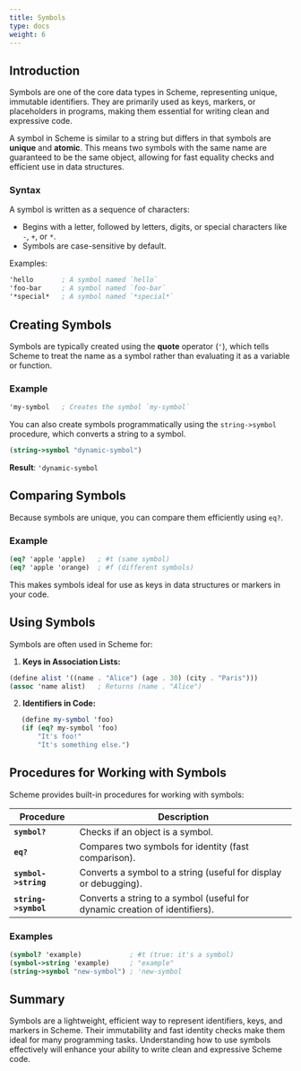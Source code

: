 ```yaml
---
title: Symbols
type: docs
weight: 6
---
```


## Introduction

Symbols are one of the core data types in Scheme, representing unique, immutable identifiers. They are primarily used as keys, markers, or placeholders in programs, making them essential for writing clean and expressive code.

A symbol in Scheme is similar to a string but differs in that symbols are **unique** and **atomic**. This means two symbols with the same name are guaranteed to be the same object, allowing for fast equality checks and efficient use in data structures.

### Syntax

A symbol is written as a sequence of characters:

- Begins with a letter, followed by letters, digits, or special characters like `-`, `+`, or `*`.
- Symbols are case-sensitive by default.

Examples:

```scheme
'hello       ; A symbol named `hello`  
'foo-bar     ; A symbol named `foo-bar`  
'*special*   ; A symbol named `*special*`  
```

## Creating Symbols

Symbols are typically created using the **quote** operator (`'`), which tells Scheme to treat the name as a symbol rather than evaluating it as a variable or function.

### Example

```scheme
'my-symbol   ; Creates the symbol `my-symbol`
```

You can also create symbols programmatically using the `string->symbol` procedure, which converts a string to a symbol.

```scheme
(string->symbol "dynamic-symbol")
```

**Result**: `'dynamic-symbol`


## Comparing Symbols

Because symbols are unique, you can compare them efficiently using `eq?`.

### Example

```scheme
(eq? 'apple 'apple)   ; #t (same symbol)  
(eq? 'apple 'orange)  ; #f (different symbols)  
```

This makes symbols ideal for use as keys in data structures or markers in your code.

## Using Symbols

Symbols are often used in Scheme for:

1. **Keys in Association Lists:**

```scheme
(define alist '((name . "Alice") (age . 30) (city . "Paris")))  
(assoc 'name alist)   ; Returns (name . "Alice")  
```

2. **Identifiers in Code:**

```scheme
   (define my-symbol 'foo)  
   (if (eq? my-symbol 'foo)  
       "It's foo!"  
       "It's something else.")  
```

## Procedures for Working with Symbols

Scheme provides built-in procedures for working with symbols:

| Procedure         | Description                                                                 |
|--------------------|-----------------------------------------------------------------------------|
| **`symbol?`**      | Checks if an object is a symbol.                                            |
| **`eq?`**          | Compares two symbols for identity (fast comparison).                       |
| **`symbol->string`** | Converts a symbol to a string (useful for display or debugging).          |
| **`string->symbol`** | Converts a string to a symbol (useful for dynamic creation of identifiers). |

### Examples

```scheme
(symbol? 'example)            ; #t (true: it's a symbol)  
(symbol->string 'example)     ; "example"  
(string->symbol "new-symbol") ; 'new-symbol  
```

## Summary

Symbols are a lightweight, efficient way to represent identifiers, keys, and markers in Scheme. Their immutability and fast identity checks make them ideal for many programming tasks. Understanding how to use symbols effectively will enhance your ability to write clean and expressive Scheme code.
